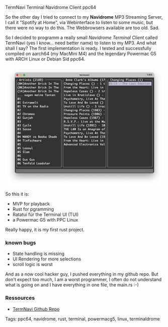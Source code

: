 TermNavi Terminal Navidrome Client ppc64

So the other day I tried to connect to my **Navidrome** MP3 Streaming Server, 
I call it "Spotify at Home", via Webinterface to listen to some music, but
there were no way to do this. The Webbrowsers available are too old. Sad.

So I decided to programm a really small *Navidrome Terminal Client* called
TermNavi (yes I know... need better name) to listen to my MP3. And what shall 
I say? The first implementation is ready. I tested and successfully compiled
on aarch64 (my MacMini M4) and the legendary Powermac G5 with ARCH Linux or
Debian Sid ppc64.

![](images/termnavi.png)

So this it is:

* MVP for playback
* Rust for pgramming
* Ratatui für the Terminal UI (TUI)
* a Powermac G5 with PPC Linux

Really happy, it is my first rust project. 

### known bugs

* State handling is missing
* UI Rendering for more selections
* scroll logic is worst

And as a now cool hacker guy, I pushed everything in my github repo. But don't
expect too much, I am a worst programmer, I often do not understand what is 
going on and I have everything in one file, the main.rs :-)

### Ressources
* [TermNavi Github Repo](https://github.com/thafaker/termnavi/tree/main)

Tags: ppc64, navidrome, rust, terminal, powermacg5, linux, terminaldrome
